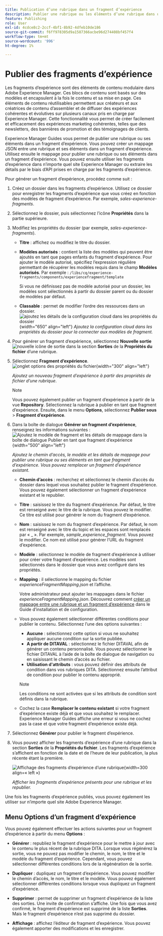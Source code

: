 ```yaml
---
title: Publication d’une rubrique dans un fragment d’expérience
description: Publier une rubrique ou les éléments d’une rubrique dans un fragment d’expérience dans AEM Guides.  Découvrez comment afficher les fragments d’expérience présents pour une rubrique et les republier.
feature: Publishing
role: User
exl-id: 4cdce8c2-2ccf-4bf1-8b92-4dfeb10de186
source-git-commit: f6ff978305d9a1587366acbe96d274408bf457f4
workflow-type: tm+mt
source-wordcount: '996'
ht-degree: 1%

---
```


# Publier des fragments d’expérience

Les fragments d’expérience sont des éléments de contenu modulaire dans Adobe Experience Manager. Ces blocs de contenu sont basés sur des modèles et encapsulent à la fois le contenu et sa mise en page. Ces éléments de contenu réutilisables permettent aux créateurs et aux créatrices de contenu d’assembler et de diffuser des expériences cohérentes et évolutives sur plusieurs canaux pris en charge par Experience Manager. Cette fonctionnalité vous permet de créer facilement et efficacement des expériences marketing cohérentes, telles que des newsletters, des bannières de promotion et des témoignages de clients.

Experience Manager Guides vous permet de publier une rubrique ou ses éléments dans un fragment d’expérience. Vous pouvez créer un mappage JSON entre une rubrique et ses éléments dans un fragment d’expérience. Utilisez ensuite le mappage pour publier une rubrique ou ses éléments dans un fragment d’expérience. Vous pouvez ensuite utiliser les fragments d’expérience dans n’importe quel site Experience Manager ou extraire les détails par le biais d’API prises en charge par les fragments d’expérience.




Pour générer un fragment d’expérience, procédez comme suit :


1. Créez un dossier dans les fragments d’expérience. Utilisez ce dossier pour enregistrer les fragments d’expérience que vous créez en fonction des modèles de fragment d’expérience. Par exemple, *sales-experience-fragments*.
1. Sélectionnez le dossier, puis sélectionnez l’icône **Propriétés** dans la partie supérieure.
1. Modifiez les propriétés du dossier (par exemple, *sales-experience-fragments*).


   * **Titre** : affichez ou modifiez le titre du dossier.

   * **Modèles autorisés** : contient la liste des modèles qui peuvent être ajoutés en tant que pages enfants du fragment d’expérience. Pour ajouter le modèle autorisé, spécifiez l’expression régulière permettant de récupérer les modèles requis dans le champ **Modèles autorisés**.
Par exemple :
     `/libs/cq/experience-fragments/components/experiencefragment/template`

     Si vous ne définissez pas de modèle autorisé pour un dossier, les modèles sont sélectionnés à partir du dossier parent ou du dossier de modèles par défaut.
   * **Classable** : permet de modifier l’ordre des ressources dans un dossier.
     ![ajoutez les détails de la configuration cloud dans les propriétés du dossier](images/experience-fragment-folder-properties.png){width="650" align="left"}
     *Ajoutez la configuration cloud dans les propriétés du dossier pour la connecter aux modèles de fragment.*
1. Pour générer un fragment d’expérience, sélectionnez **Nouvelle sortie** ![nouvelle icône de sortie](./images/Add_icon.svg) dans la section **Sorties** de la **Propriétés du fichier** d’une rubrique.
1. Sélectionnez **Fragment d’expérience**.\
   ![onglet options des propriétés du fichier](./images/file-properties-outputs-new.png){width="300" align="left"}

   *Ajoutez un nouveau fragment d’expérience à partir des propriétés de fichier d’une rubrique*.

   >[!NOTE]
   >
   > Vous pouvez également publier un fragment d’expérience à partir de la vue **Repository**. Sélectionnez la rubrique à publier en tant que fragment d’expérience. Ensuite, dans le menu **Options**, sélectionnez **Publier sous** > **Fragment d’expérience**.

1. Dans la boîte de dialogue **Générer un fragment d’expérience**, renseignez les informations suivantes :
   ![Ajoutez le modèle de fragment et les détails de mappage dans la boîte de dialogue Publier en tant que fragment d’expérience](images/experience-fragment-generate.png){width="500" align="left"}

   *Ajoutez le chemin d’accès, le modèle et les détails de mappage pour publier une rubrique ou ses éléments en tant que fragment d’expérience. Vous pouvez remplacer un fragment d’expérience existant.*

   * **Chemin d’accès** : recherchez et sélectionnez le chemin d’accès du dossier dans lequel vous souhaitez publier le fragment d’expérience. Vous pouvez également sélectionner un fragment d’expérience existant et le republier.
   * **Titre** : saisissez le titre du fragment d’expérience. Par défaut, le titre est renseigné avec le titre de la rubrique. Vous pouvez le modifier. Ce titre est utilisé pour générer le nom du fragment d’expérience.
   * **Nom** : saisissez le nom du fragment d’expérience. Par défaut, le nom est renseigné avec le titre du topic et les espaces sont remplacés par « _ ». Par exemple, *sample_experience_fragment*. Vous pouvez le modifier. Ce nom est utilisé pour générer l’URL du fragment d’expérience.
   * **Modèle** : sélectionnez le modèle de fragment d’expérience à utiliser pour créer votre fragment d’expérience. Les modèles sont sélectionnés dans le dossier que vous avez configuré dans les propriétés.
   * **Mapping** : il sélectionne le mapping du fichier *experienceFragmentMapping.json* et l’affiche.



     Votre administrateur peut ajouter les mappages dans le fichier *experienceFragmentMapping.json*.  Découvrez comment [créer un mappage entre une rubrique et un fragment d’expérience](../cs-install-guide/conf-experience-fragment-mapping-cs.md) dans le Guide d’installation et de configuration.

   * Vous pouvez également sélectionner différentes conditions pour publier le contenu.  Sélectionnez l’une des options suivantes :


      * **Aucune** : sélectionnez cette option si vous ne souhaitez appliquer aucune condition sur la sortie publiée.
      * **A partir de DITAVAL** : sélectionnez le fichier DITAVAL afin de générer un contenu personnalisé. Vous pouvez sélectionner le fichier DITAVAL à l’aide de la boîte de dialogue de navigation ou en saisissant le chemin d’accès au fichier.
      * **Utilisation d&#39;attributs** : vous pouvez définir des attributs de condition dans vos rubriques DITA. Sélectionnez ensuite l’attribut de condition pour publier le contenu approprié.

     >[!NOTE]
     > 
     >Les conditions ne sont activées que si les attributs de condition sont définis dans la rubrique.


   * Cochez la case **Remplacer le contenu existant** si votre fragment d’expérience existe déjà et que vous souhaitez le remplacer. Experience Manager Guides affiche une erreur si vous ne cochez pas la case et que votre fragment d’expérience existe déjà.
1. Sélectionnez **Générer** pour publier le fragment d’expérience.
1. Vous pouvez afficher les fragments d’expérience d’une rubrique dans la section **Sorties** de la **Propriétés du fichier**. Les fragments d’expérience s’affichent en fonction de la date et de l’heure de leur publication, la plus récente étant la première.

   ![Affichage des fragments d’expérience d’une rubrique](images/experience-fragment-outputs-new.png){width=300 align=« left »}

   *Afficher les fragments d’expérience présents pour une rubrique et les republier.*




Une fois les fragments d’expérience publiés, vous pouvez également les utiliser sur n’importe quel site Adobe Experience Manager.


## Menu Options d’un fragment d’expérience

Vous pouvez également effectuer les actions suivantes pour un fragment d’expérience à partir du menu **Options** :

* **Générer** : republiez le fragment d’expérience pour le mettre à jour avec le contenu le plus récent de la rubrique DITA. Lorsque vous régénérez la sortie, vous ne pouvez pas modifier le chemin, le nom, le titre et le modèle du fragment d’expérience. Cependant, vous pouvez sélectionner différentes conditions lors de la régénération de la sortie.

* **Dupliquer** : dupliquez un fragment d’expérience. Vous pouvez modifier le chemin d’accès, le nom, le titre et le modèle. Vous pouvez également sélectionner différentes conditions lorsque vous dupliquez un fragment d’expérience.

* **Supprimer** : permet de supprimer un fragment d’expérience de la liste des sorties. Une invite de confirmation s’affiche. Une fois que vous avez confirmé, le fragment d’expérience est supprimé de la liste **Sorties**. Mais le fragment d’expérience n’est pas supprimé du dossier.

* **Affichage** : affichez l’éditeur de fragment d’expérience. Vous pouvez également apporter des modifications et les enregistrer.
